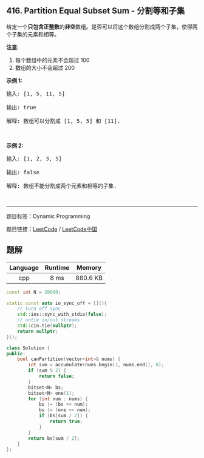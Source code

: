 ## 416. Partition Equal Subset Sum - 分割等和子集

<!--If you want to use the English description, use `question.content` instead-->

<p>给定一个<strong>只包含正整数</strong>的<strong>非空</strong>数组。是否可以将这个数组分割成两个子集，使得两个子集的元素和相等。</p>

<p><strong>注意:</strong></p>

<ol>
	<li>每个数组中的元素不会超过 100</li>
	<li>数组的大小不会超过 200</li>
</ol>

<p><strong>示例 1:</strong></p>

<pre>输入: [1, 5, 11, 5]

输出: true

解释: 数组可以分割成 [1, 5, 5] 和 [11].
</pre>

<p>&nbsp;</p>

<p><strong>示例&nbsp;2:</strong></p>

<pre>输入: [1, 2, 3, 5]

输出: false

解释: 数组不能分割成两个元素和相等的子集.
</pre>

<p>&nbsp;</p>



-----

题目标签：Dynamic Programming

题目链接：[LeetCode](https://leetcode.com/problems/partition-equal-subset-sum/description/)  /  [LeetCode中国](https://leetcode-cn.com/problems/partition-equal-subset-sum/description/)

## 题解



| Language | Runtime | Memory |
|:---:|:---:|:---:|
| cpp  | 8  ms | 880.6 KB |

```cpp
const int N = 20000;

static const auto io_sync_off = [](){
    // turn off sync
    std::ios::sync_with_stdio(false);
    // untie in/out streams
    std::cin.tie(nullptr);
    return nullptr;
}();

class Solution {
public:
    bool canPartition(vector<int>& nums) {
        int sum = accumulate(nums.begin(), nums.end(), 0);
        if (sum % 2) {
            return false;
        }
        bitset<N> bs;
        bitset<N> one(1);
        for (int num : nums) {
            bs |= (bs << num);
            bs |= (one << num);
            if (bs[sum / 2]) {
                return true;
            }
        }
        return bs[sum / 2];
    }
};
```
